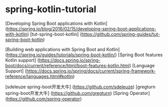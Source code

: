 #           spring-kotlin-tutorial
[Developing Spring Boot applications with Kotlin] (https://spring.io/blog/2016/02/15/developing-spring-boot-applications-with-kotlin)
[tut-spring-boot-kotlin] (https://github.com/spring-guides/tut-spring-boot-kotlin)

[Building web applications with Spring Boot and Kotlin] (https://spring.io/guides/tutorials/spring-boot-kotlin/)
[Spring Boot features Kotlin support] (https://docs.spring.io/spring-boot/docs/current/reference/html/boot-features-kotlin.html)
[Language Support] (https://docs.spring.io/spring/docs/current/spring-framework-reference/languages.html#kotlin)

[sdeleuze spring-boot开发大牛] (https://github.com/sdeleuze)
[gregturn spring-boot开发大牛] (https://github.com/gregturn)
[Spring Operator] (https://github.com/spring-operator)
























































































